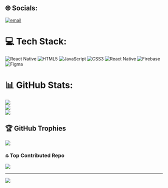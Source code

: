 
## 🌐 Socials:
[![email](https://img.shields.io/badge/Email-D14836?logo=gmail&logoColor=white)](mailto:ankur.kumar.adtu@gmail.com) 

# 💻 Tech Stack:
![React Native](https://img.shields.io/badge/react_native-%2320232a.svg?style=for-the-badge&logo=react&logoColor=%2361DAFB) ![HTML5](https://img.shields.io/badge/html5-%23E34F26.svg?style=for-the-badge&logo=html5&logoColor=white) ![JavaScript](https://img.shields.io/badge/javascript-%23323330.svg?style=for-the-badge&logo=javascript&logoColor=%23F7DF1E) ![CSS3](https://img.shields.io/badge/css3-%231572B6.svg?style=for-the-badge&logo=css3&logoColor=white) ![React Native](https://img.shields.io/badge/react_native-%2320232a.svg?style=for-the-badge&logo=react&logoColor=%2361DAFB) ![Firebase](https://img.shields.io/badge/firebase-%23039BE5.svg?style=for-the-badge&logo=firebase) ![Figma](https://img.shields.io/badge/figma-%23F24E1E.svg?style=for-the-badge&logo=figma&logoColor=white)
# 📊 GitHub Stats:
![](https://github-readme-stats.vercel.app/api?username=Ankur59&theme=dark&hide_border=false&include_all_commits=true&count_private=true)<br/>
![](https://github-readme-streak-stats.herokuapp.com/?user=Ankur59&theme=dark&hide_border=false)<br/>
![](https://github-readme-stats.vercel.app/api/top-langs/?username=Ankur59&theme=dark&hide_border=false&include_all_commits=true&count_private=true&layout=compact)

## 🏆 GitHub Trophies
![](https://github-profile-trophy.vercel.app/?username=Ankur59&theme=radical&no-frame=false&no-bg=true&margin-w=4)

### 🔝 Top Contributed Repo
![](https://github-contributor-stats.vercel.app/api?username=Ankur59&limit=5&theme=dark&combine_all_yearly_contributions=true)

---
[![](https://visitcount.itsvg.in/api?id=Ankur59&icon=0&color=0)](https://visitcount.itsvg.in)

<!-- Proudly created with GPRM ( https://gprm.itsvg.in ) -->
